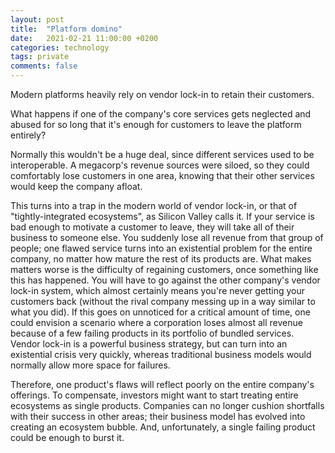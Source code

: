 ```yaml
---
layout: post
title:  "Platform domino"
date:   2021-02-21 11:00:00 +0200
categories: technology
tags: private
comments: false
---
```


<!--more-->

Modern platforms heavily rely on vendor lock-in to retain their customers.

What happens if one of the company's core services gets neglected and abused for so long that it's enough for customers to leave the platform entirely?

Normally this wouldn't be a huge deal, since different services used to be interoperable. A megacorp's revenue sources were siloed, so they could comfortably lose customers in one area, knowing that their other services would keep the company afloat.

This turns into a trap in the modern world of vendor lock-in, or that of "tightly-integrated ecosystems", as Silicon Valley calls it. If your service is bad enough to motivate a customer to leave, they will take all of their business to someone else. You suddenly lose all revenue from that group of people; one flawed service turns into an existential problem for the entire company, no matter how mature the rest of its products are.
What makes matters worse is the difficulty of regaining customers, once something like this has happened. You will have to go against the other company's vendor lock-in system, which almost certainly means you're never getting your customers back (without the rival company messing up in a way similar to what you did).
If this goes on unnoticed for a critical amount of time, one could envision a scenario where a corporation loses almost all revenue because of a few failing products in its portfolio of bundled services. Vendor lock-in is a powerful business strategy, but can turn into an existential crisis very quickly, whereas traditional business models would normally allow more space for failures.

Therefore, one product's flaws will reflect poorly on the entire company's offerings. To compensate, investors might want to start treating entire ecosystems as single products. Companies can no longer cushion shortfalls with their success in other areas; their business model has evolved into creating an ecosystem bubble. And, unfortunately, a single failing product could be enough to burst it.

